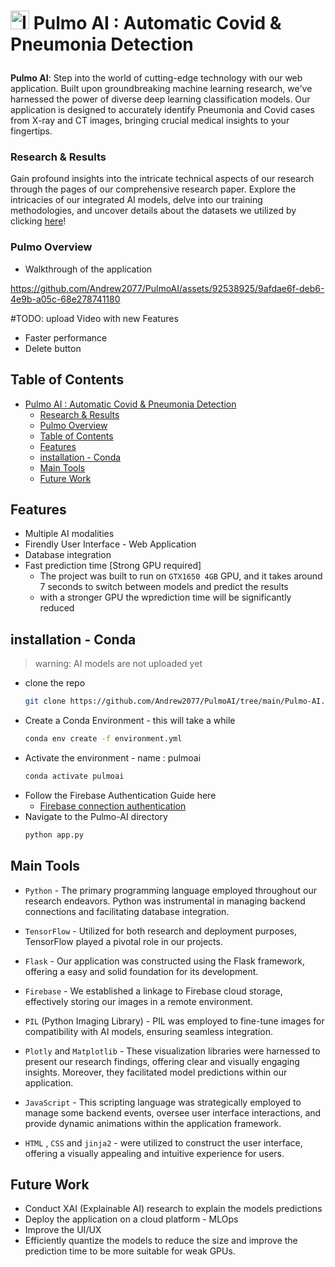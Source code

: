 
# <p ><img src="Pulmo-AI\static\assets\img\lungs.ico" alt="Icon" width="30" height="30"> Pulmo AI : Automatic Covid & Pneumonia Detection </p> 
**Pulmo AI**: Step into the world of cutting-edge technology with our web application. Built upon groundbreaking machine learning research, we've harnessed the power of diverse deep learning classification models. Our application is designed to accurately identify Pneumonia and Covid cases from X-ray and CT images, bringing crucial medical insights to your fingertips.
### Research & Results
Gain profound insights into the intricate technical aspects of our research through the pages of our comprehensive research paper. Explore the intricacies of our integrated AI models, delve into our training methodologies, and uncover details about the datasets we utilized by clicking [here](PULMO.pdf)!  
  

### Pulmo Overview
- Walkthrough of the application
  

https://github.com/Andrew2077/PulmoAI/assets/92538925/9afdae6f-deb6-4e9b-a05c-68e278741180

#TODO: upload Video with new Features
- Faster performance
- Delete button


## Table of Contents
- [ Pulmo AI : Automatic Covid \& Pneumonia Detection ](#-pulmo-ai--automatic-covid--pneumonia-detection-)
    - [Research \& Results](#research--results)
    - [Pulmo Overview](#pulmo-overview)
  - [Table of Contents](#table-of-contents)
  - [Features](#features)
  - [installation - Conda](#installation---conda)
  - [Main Tools](#main-tools)
  - [Future Work](#future-work)
## Features 
- Multiple AI modalities 
- Firendly User Interface - Web Application
- Database integration
- Fast prediction time [Strong GPU required]
  - The project was built to run on `GTX1650 4GB` GPU, and it takes around 7 seconds to switch between models and predict the results
  - with a stronger GPU the wprediction time will be significantly reduced

## installation - Conda
> warning: AI models are not uploaded yet

- clone the repo
  ```bash
  git clone https://github.com/Andrew2077/PulmoAI/tree/main/Pulmo-AI.git
  ```
- Create a Conda Environment - this will take a while
  ```bash
  conda env create -f environment.yml
  ```
- Activate the environment - name : pulmoai
  ```bash
  conda activate pulmoai
  ```
- Follow the Firebase Authentication Guide here
  -  [Firebase connection authentication](Pulmo-AI/readme.md)
- Navigate to the Pulmo-AI directory
  ```bash
  python app.py
  ```

## Main Tools

- `Python` - The primary programming language employed throughout our research endeavors. Python was instrumental in managing backend connections and facilitating database integration.

- `TensorFlow` - Utilized for both research and deployment purposes, TensorFlow played a pivotal role in our projects.

- `Flask` - Our application was constructed using the Flask framework, offering a easy and solid foundation for its development.

- `Firebase` - We established a linkage to Firebase cloud storage, effectively storing our images in a remote environment.

- `PIL` (Python Imaging Library) - PIL was employed to fine-tune images for compatibility with AI models, ensuring seamless integration.

- `Plotly` and `Matplotlib` - These visualization libraries were harnessed to present our research findings, offering clear and visually engaging insights. Moreover, they facilitated model predictions within our application.

- `JavaScript` - This scripting language was strategically employed to manage some backend events, oversee user interface interactions, and provide dynamic animations within the application framework.

- `HTML` , `CSS` and `jinja2` - were utilized to construct the user interface, offering a visually appealing and intuitive experience for users.


## Future Work
- Conduct XAI (Explainable AI) research to explain the models predictions
- Deploy the application on a cloud platform - MLOps
- Improve the UI/UX
- Efficiently quantize the models to reduce the size and improve the prediction time to be more suitable for weak GPUs.
